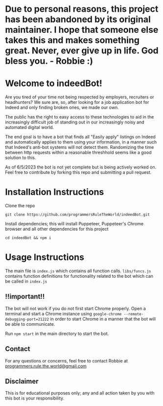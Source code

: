 # Due to personal reasons, this project has been abandoned by its original maintainer. I hope that someone else takes this and makes something great. Never, ever give up in life. God bless you. - Robbie :)

# Welcome to indeedBot!

Are you tired of your time not being respected by employers, recruiters or headhunters? We sure are, so, after looking for a job application bot for Indeed and only finding broken ones, we made our own.

The public has the right to easy access to these technologies to aid in the increasingly difficult job of standing out in our increasingly noisy and automated digital world.

The end goal is to have a bot that finds all "Easily apply" listings on Indeed and automatically applies to them using your information, in a manner such that Indeed's anti-bot systems will not detect them. Randomizing the time between http requests within a reasonable threshhold seems like a good solution to this.

As of 6/5/2023 the bot is not yet complete but is being actively worked on. Feel free to contribute by forking this repo and submitting a pull request.

# Installation Instructions

Clone the repo

`git clone https://github.com/programmersRuleTheWorld/indeedBot.git`

Install dependencies; this will install Puppeteer, Puppeteer's Chrome browser and all other dependencies for this project

`cd indeedBot && npm i`

# Usage Instructions

The main file is `index.js` which contains all function calls.
`libs/funcs.js` contains function definitions for functionality related to the bot which can be called in `index.js`

## !!important!!

The bot will not work if you do not first start Chrome properly.
Open a terminal and start a Chrome instance using `google-chrome --remote-debugging-port=21222` in order to start Chrome in a manner that the bot will be able to communicate.

Run `npm start` in the main directory to start the bot.

## Contact

For any questions or concerns, feel free to contact Robbie at programmers.rule.the.world@gmail.com

## Disclaimer

This is for educational purposes only; any and all action taken by you with this bot is your responsibility.
